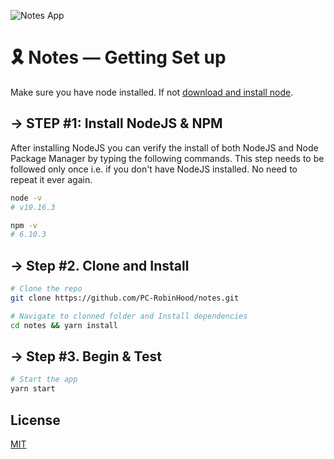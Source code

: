 ![Notes App](https://i.imgur.com/uXWSsYr.jpg)

# 🎗 Notes — Getting Set up

Make sure you have node installed. If not [download and install node](https://nodejs.org/en/download/).

## → STEP #1: Install NodeJS & NPM
After installing NodeJS you can verify the install of both NodeJS and Node Package Manager by typing the following commands. This step needs to be followed only once i.e. if you don't have NodeJS installed. No need to repeat it ever again.

```bash
node -v
# v10.16.3

npm -v
# 6.10.3
```

## → Step #2. Clone and Install

```bash
# Clone the repo
git clone https://github.com/PC-RobinHood/notes.git

# Navigate to clonned folder and Install dependencies
cd notes && yarn install
```

## → Step #3. Begin & Test

```bash
# Start the app
yarn start
```

## License

[MIT](LICENSE)